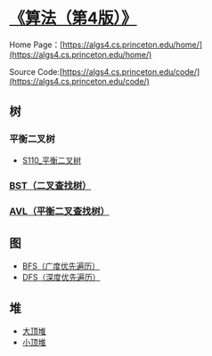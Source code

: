 # [《算法（第4版）》](https://book.douban.com/subject/19952400/)

Home Page：[https://algs4.cs.princeton.edu/home/](https://algs4.cs.princeton.edu/home/)

Source Code:[https://algs4.cs.princeton.edu/code/](https://algs4.cs.princeton.edu/code/)


## 树
### 平衡二叉树
 - [S110_平衡二叉树](../algorithm_practice/LeetCode/E110_平衡二叉树.java)
 
### [BST（二叉查找树）](./树/二叉查找树)
### [AVL（平衡二叉查找树）](./树/平衡查找树) 

## 图
 - [BFS（广度优先遍历）](./图/BFS.java)
 - [DFS（深度优先遍历）](./图/DFS.java)
 
## 堆
 - [大顶堆](./堆/MaxHeap.java)
 - [小顶堆](./堆/MinHeap.java)